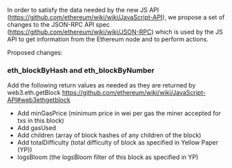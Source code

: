 In order to satisfy the data needed by the new JS API (https://github.com/ethereum/wiki/wiki/JavaScript-API), we propose a set of changes to the JSON-RPC API spec (https://github.com/ethereum/wiki/wiki/JSON-RPC) which is used by the JS API to get information from the Ethereum node and to perform actions.

Proposed changes:

### eth_blockByHash and eth_blockByNumber 

Add the following return values as needed as they are returned by 
web3.eth.getBlock https://github.com/ethereum/wiki/wiki/JavaScript-API#web3ethgetblock

* Add minGasPrice (minimum price in wei per gas the miner accepted for txs in this block)
* Add gasUsed
* Add children (array of block hashes of any children of the block)
* Add totalDifficulty (total difficulty of block as specified in Yellow Paper (YP))
* logsBloom (the logsBloom filter of this block as specified in YP)

